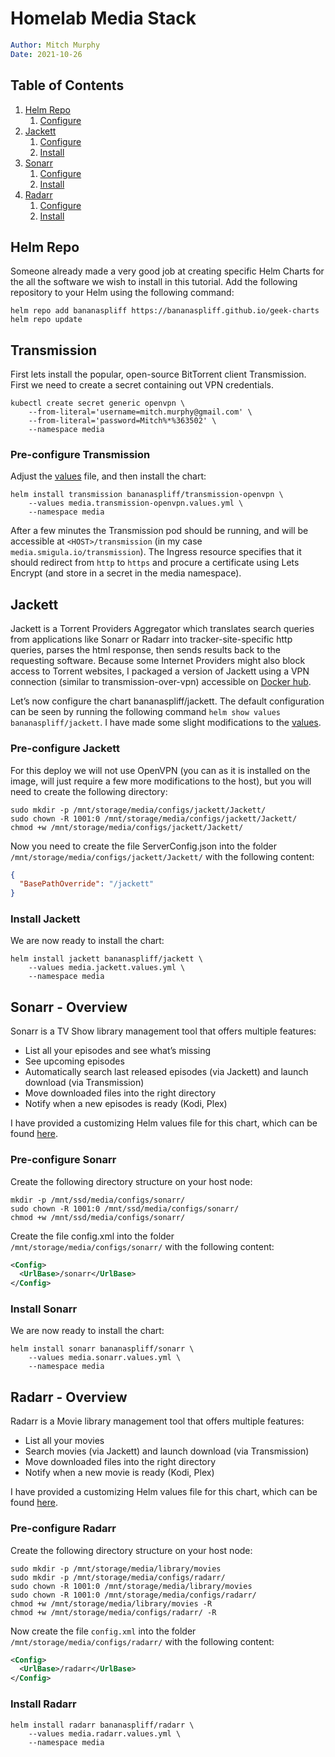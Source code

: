 # Homelab Media Stack

```yaml
Author: Mitch Murphy
Date: 2021-10-26
```

## Table of Contents

1. [Helm Repo](#helm-repo)  
    1. [Configure](#pre-configure-transmission)  
2. [Jackett](#jackett)  
    1. [Configure](#pre-configure-jackett)  
    2. [Install](#install-jackett)  
3. [Sonarr](#sonarr-overview)  
    1. [Configure](#pre-configure-sonarr)  
    2. [Install](#install-sonarr)  
4. [Radarr](#radarr-overview)  
    1. [Configure](#pre-configure-radarr)  
    2. [Install](#install-radarr)  

## Helm Repo

Someone already made a very good job at creating specific Helm Charts for the all the software we wish to install in this tutorial. Add the following repository to your Helm using the following command:  

```shell
helm repo add bananaspliff https://bananaspliff.github.io/geek-charts
helm repo update
```

## Transmission

First lets install the popular, open-source BitTorrent client Transmission. First we need to create a secret containing out VPN credentials.  

```shell
kubectl create secret generic openvpn \
    --from-literal='username=mitch.murphy@gmail.com' \
    --from-literal='password=Mitch%*%363502' \
    --namespace media
```

### Pre-configure Transmission

Adjust the [values](media.transmission-openvpn.values.yml) file, and then install the chart:  

```shell
helm install transmission bananaspliff/transmission-openvpn \
    --values media.transmission-openvpn.values.yml \
    --namespace media
```

After a few minutes the Transmission pod should be running, and will be accessible at `<HOST>/transmission` (in my case `media.smigula.io/transmission`). The Ingress resource specifies that it should redirect from `http` to `https` and procure a certificate using Lets Encrypt (and store in a secret in the media namespace).

## Jackett

Jackett is a Torrent Providers Aggregator which translates search queries from applications like Sonarr or Radarr into tracker-site-specific http queries, parses the html response, then sends results back to the requesting software. Because some Internet Providers might also block access to Torrent websites, I packaged a version of Jackett using a VPN connection (similar to transmission-over-vpn) accessible on [Docker hub](https://hub.docker.com/repository/docker/smigula/jackett-ovpn).  

Let’s now configure the chart bananaspliff/jackett. The default configuration can be seen by running the following command `helm show values bananaspliff/jackett`. I have made some slight modifications to the [values](media.jackett.values.yml).  

### Pre-configure Jackett

For this deploy we will not use OpenVPN (you can as it is installed on the image, will just require a few more modifications to the host), but you will need to create the following directory:  

```shell
sudo mkdir -p /mnt/storage/media/configs/jackett/Jackett/
sudo chown -R 1001:0 /mnt/storage/media/configs/jackett/Jackett/
chmod +w /mnt/storage/media/configs/jackett/Jackett/
```

Now you need to create the file ServerConfig.json into the folder `/mnt/storage/media/configs/jackett/Jackett/` with the following content:

```json
{
  "BasePathOverride": "/jackett"
}
```

### Install Jackett

We are now ready to install the chart:  

```shell
helm install jackett bananaspliff/jackett \
    --values media.jackett.values.yml \
    --namespace media
```

## Sonarr - Overview

Sonarr is a TV Show library management tool that offers multiple features:

* List all your episodes and see what’s missing  
* See upcoming episodes  
* Automatically search last released episodes (via Jackett) and launch download (via Transmission)  
* Move downloaded files into the right directory  
* Notify when a new episodes is ready (Kodi, Plex)  

I have provided a customizing Helm values file for this chart, which can be found [here](media.sonarr.values.yml).  

### Pre-configure Sonarr  

Create the following directory structure on your host node:  

```shell
mkdir -p /mnt/ssd/media/configs/sonarr/
sudo chown -R 1001:0 /mnt/ssd/media/configs/sonarr/
chmod +w /mnt/ssd/media/configs/sonarr/
```

Create the file config.xml into the folder `/mnt/storage/media/configs/sonarr/` with the following content:  

```xml
<Config>
  <UrlBase>/sonarr</UrlBase>
</Config>
```

### Install Sonarr  

We are now ready to install the chart:  

```shell
helm install sonarr bananaspliff/sonarr \
    --values media.sonarr.values.yml \
    --namespace media
```

## Radarr - Overview

Radarr is a Movie library management tool that offers multiple features:  

* List all your movies  
* Search movies (via Jackett) and launch download (via Transmission)  
* Move downloaded files into the right directory  
* Notify when a new movie is ready (Kodi, Plex)  

I have provided a customizing Helm values file for this chart, which can be found [here](media.radarr.values.yml).  

### Pre-configure Radarr  

Create the following directory structure on your host node:  

```shell
sudo mkdir -p /mnt/storage/media/library/movies
sudo mkdir -p /mnt/storage/media/configs/radarr/
sudo chown -R 1001:0 /mnt/storage/media/library/movies
sudo chown -R 1001:0 /mnt/storage/media/configs/radarr/
chmod +w /mnt/storage/media/library/movies -R
chmod +w /mnt/storage/media/configs/radarr/ -R
```

Now create the file `config.xml` into the folder `/mnt/storage/media/configs/radarr/` with the following content:  

```xml
<Config>
  <UrlBase>/radarr</UrlBase>
</Config>
```

### Install Radarr

```shell
helm install radarr bananaspliff/radarr \
    --values media.radarr.values.yml \
    --namespace media
```
